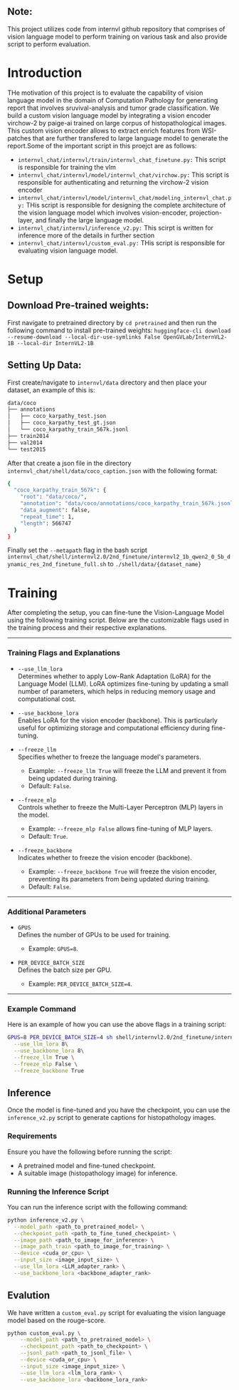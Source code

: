 ## Note:
This project utilizes code from internvl github repository that comprises of vision language model to perform training on various task and also provide script to perform evaluation.


# Introduction
THe motivation of this project is to evaluate the capability of vision language model in the domain of Computation Pathology for generating report that involves sruvival-analysis and tumor grade classification. We build a custom vision language model by integrating a vision encoder virchow-2 by paige-ai trained on large corpus of histopathological images. This custom vision encoder allows to extract enrich features from WSI-patches that are further transfered to large language model to generate the report.Some of the important script in this proejct are as follows:

- `internvl_chat/internvl/train/internvl_chat_finetune.py:` This script is responsible for training the vlm
- `internvl_chat/internvl/model/internvl_chat/virchow.py:` This script is responsible for authenticating and returning the virchow-2 vision encoder
- `internvl_chat/internvl/model/internvl_chat/modeling_internvl_chat.py:` THis script is responsible for designing the complete architecture of the vision language model which involves vision-encoder, projection-layer, and finally the large language model.
- `internvl_chat/internvl/inference_v2.py:` This scirpt is written for inference more of the details in further section
- `internvl_chat/internvl/custom_eval.py:` THis script is responsible for evaluating vision language model.

# Setup
## Download Pre-trained weights:
First navigate to pretrained directory by `cd pretrained` and then run the following command to install pre-trained weights:
`huggingface-cli download --resume-download --local-dir-use-symlinks False OpenGVLab/InternVL2-1B --local-dir InternVL2-1B`

## Setting Up Data:
First create/navigate to `internvl/data` directory and then place your dataset, an example of this is:
```bash
data/coco
├── annotations
│   ├── coco_karpathy_test.json
│   ├── coco_karpathy_test_gt.json
│   └── coco_karpathy_train_567k.jsonl
├── train2014
├── val2014
└── test2015
```

After that create a json file in the directory `internvl_chat/shell/data/coco_caption.json` with the following format:
```bash
{
  "coco_karpathy_train_567k": {
    "root": "data/coco/",
    "annotation": "data/coco/annotations/coco_karpathy_train_567k.jsonl",
    "data_augment": false,
    "repeat_time": 1,
    "length": 566747
  }
}
```

Finally set the `--metapath` flag in the bash script `internvl_chat/shell/internvl2.0/2nd_finetune/internvl2_1b_qwen2_0_5b_dynamic_res_2nd_finetune_full.sh` to `./shell/data/{dataset_name}`

# Training

After completing the setup, you can fine-tune the Vision-Language Model using the following training script. Below are the customizable flags used in the training process and their respective explanations.

---

### Training Flags and Explanations

- `--use_llm_lora`  
  Determines whether to apply Low-Rank Adaptation (LoRA) for the Language Model (LLM). LoRA optimizes fine-tuning by updating a small number of parameters, which helps in reducing memory usage and computational cost.

- `--use_backbone_lora`  
  Enables LoRA for the vision encoder (backbone). This is particularly useful for optimizing storage and computational efficiency during fine-tuning.

- `--freeze_llm`  
  Specifies whether to freeze the language model's parameters.  
  - Example: `--freeze_llm True` will freeze the LLM and prevent it from being updated during training.  
  - Default: `False`.

- `--freeze_mlp`  
  Controls whether to freeze the Multi-Layer Perceptron (MLP) layers in the model.  
  - Example: `--freeze_mlp False` allows fine-tuning of MLP layers.  
  - Default: `True`.

- `--freeze_backbone`  
  Indicates whether to freeze the vision encoder (backbone).  
  - Example: `--freeze_backbone True` will freeze the vision encoder, preventing its parameters from being updated during training.  
  - Default: `False`.

---

### Additional Parameters

- `GPUS`  
  Defines the number of GPUs to be used for training.  
  - Example: `GPUS=8`.

- `PER_DEVICE_BATCH_SIZE`  
  Defines the batch size per GPU.  
  - Example: `PER_DEVICE_BATCH_SIZE=4`.

---

### Example Command

Here is an example of how you can use the above flags in a training script:

```bash
GPUS=8 PER_DEVICE_BATCH_SIZE=4 sh shell/internvl2.0/2nd_finetune/internvl_chat/shell/internvl2.0/2nd_finetune/internvl2_1b_qwen2_0_5b_dynamic_res_2nd_finetune_lora.sh \
  --use_llm_lora 8\
  --use_backbone_lora 8\
  --freeze_llm True \
  --freeze_mlp False \
  --freeze_backbone True
```

## Inference

Once the model is fine-tuned and you have the checkpoint, you can use the `inference_v2.py` script to generate captions for histopathology images.

### Requirements

Ensure you have the following before running the script:

- A pretrained model and fine-tuned checkpoint.
- A suitable image (histopathology image) for inference.

### Running the Inference Script

You can run the inference script with the following command:

```bash
python inference_v2.py \
  --model_path <path_to_pretrained_model> \
  --checkpoint_path <path_to_fine_tuned_checkpoint> \
  --image_path <path_to_image_for_inference> \
  --image_path_train <path_to_image_for_training> \
  --device <cuda_or_cpu> \
  --input_size <image_input_size> \
  --use_llm_lora <LLM_adapter_rank> \
  --use_backbone_lora <backbone_adapter_rank>
```

## Evalution
We have written a `custom_eval.py` script for evaluating the vision language model based on the rouge-score.
```bash
python custom_eval.py \
    --model_path <path_to_pretrained_model> \
    --checkpoint_path <path_to_checkpoint> \
    --jsonl_path <path_to_jsonl_file> \
    --device <cuda_or_cpu> \
    --input_size <image_input_size> \
    --use_llm_lora <llm_lora_rank> \
    --use_backbone_lora <backbone_lora_rank>
```

